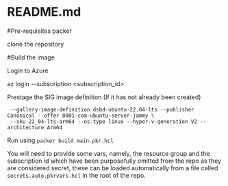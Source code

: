 # README.md

#Pre-requisites
packer

clone the repository

#Build the image

Login to Azure

az login --subscription <subscription_id>

Prestage the SIG image definition (If it has not already been created)

```az sig image-definition create --resource-group dsbd-github-images --gallery-name arm64 \
 --gallery-image-definition dsbd-ubuntu-22.04-lts --publisher Canonical --offer 0001-com-ubuntu-server-jammy \
 --sku 22_04-lts-arm64 --os-type linux --hyper-v-generation V2 --architecture Arm64
```

Run using `packer build main.pkr.hcl`

You will need to provide some vars, namely, the resource group and the subscription id which have been purposefully omitted from the repo as they are considered secret, these can be loaded automatically from a file called `secrets.auto.pkrvars.hcl` in the root of the repo.
